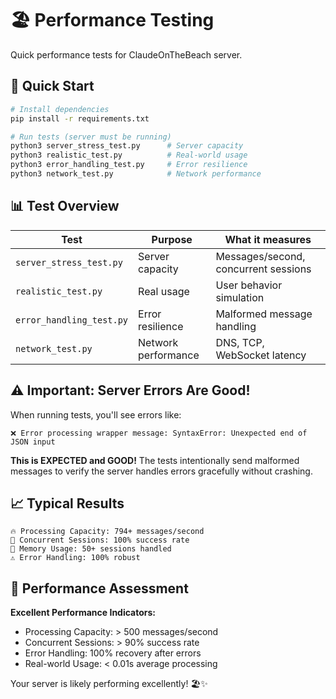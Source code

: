 # 🏖️ Performance Testing

Quick performance tests for ClaudeOnTheBeach server.

## 🚀 Quick Start

```bash
# Install dependencies
pip install -r requirements.txt

# Run tests (server must be running)
python3 server_stress_test.py      # Server capacity
python3 realistic_test.py          # Real-world usage
python3 error_handling_test.py     # Error resilience
python3 network_test.py            # Network performance
```

## 📊 Test Overview

| Test | Purpose | What it measures |
|------|---------|------------------|
| `server_stress_test.py` | Server capacity | Messages/second, concurrent sessions |
| `realistic_test.py` | Real usage | User behavior simulation |
| `error_handling_test.py` | Error resilience | Malformed message handling |
| `network_test.py` | Network performance | DNS, TCP, WebSocket latency |

## ⚠️ Important: Server Errors Are Good!

When running tests, you'll see errors like:
```
❌ Error processing wrapper message: SyntaxError: Unexpected end of JSON input
```

**This is EXPECTED and GOOD!** The tests intentionally send malformed messages to verify the server handles errors gracefully without crashing.

## 📈 Typical Results

```
🔥 Processing Capacity: 794+ messages/second
👥 Concurrent Sessions: 100% success rate
🧠 Memory Usage: 50+ sessions handled
⚠️ Error Handling: 100% robust
```

## 🎯 Performance Assessment

**Excellent Performance Indicators:**
- Processing Capacity: > 500 messages/second
- Concurrent Sessions: > 90% success rate
- Error Handling: 100% recovery after errors
- Real-world Usage: < 0.01s average processing

Your server is likely performing excellently! 🏖️✨
